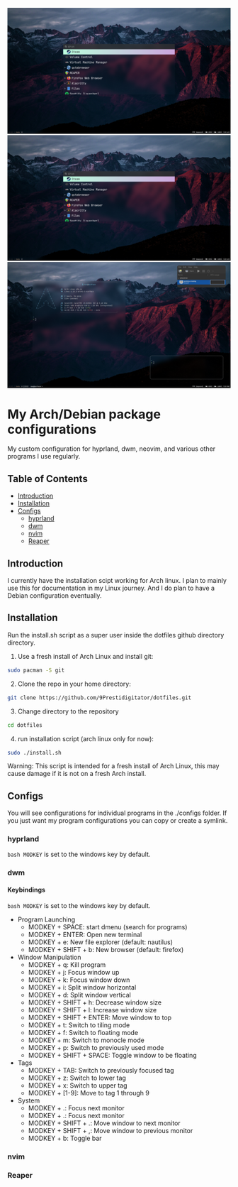 ![hyprland with rofi](imgs/readme/readme1.png)
![hyprland with rofi](imgs/readme/readme1.png)
![hyprland with rofi](imgs/readme/readme2.png)

# My Arch/Debian package configurations
My custom configuration for hyprland, dwm, neovim, and various other programs I use regularly.

## Table of Contents
- [Introduction](#introduction)
- [Installation](#installation)
- [Configs](#configs)
    - [hyprland](#hyprland)
    - [dwm](#dwm)
    - [nvim](#neovim)
    - [Reaper](#reaper)

## Introduction
I currently have the installation scipt working for Arch linux. I plan to mainly use this for documentation in my Linux journey. And I do plan to have a Debian configuration eventually.

## Installation
Run the install.sh script as a super user inside the dotfiles github directory directory.
1. Use a fresh install of Arch Linux and install git:
```bash
sudo pacman -S git
```
2. Clone the repo in your home directory:
```bash
git clone https://github.com/9Prestidigitator/dotfiles.git
```
3. Change directory to the repository
```bash
cd dotfiles
```
4. run installation script (arch linux only for now):
```bash
sudo ./install.sh
```
Warning: This script is intended for a fresh install of Arch Linux, this may cause damage if it is not on a fresh Arch install.

## Configs
You will see configurations for individual programs in the ./configs folder. If you just want my program configurations you can copy or create a symlink.

### hyprland
```bash MODKEY``` is set to the windows key by default.

### dwm

#### Keybindings
```bash MODKEY``` is set to the windows key by default.
- Program Launching
    - MODKEY + SPACE: start dmenu (search for programs)
    - MODKEY + ENTER: Open new terminal
    - MODKEY + e: New file explorer (default: nautilus)
    - MODKEY + SHIFT + b: New browser (default: firefox)
- Window Manipulation
    - MODKEY + q: Kill program
    - MODKEY + j: Focus window up
    - MODKEY + k: Focus window down
    - MODKEY + i: Split window horizontal
    - MODKEY + d: Split window vertical
    - MODKEY + SHIFT + h: Decrease window size
    - MODKEY + SHIFT + l: Increase window size
    - MODKEY + SHIFT + ENTER: Move window to top
    - MODKEY + t: Switch to tiling mode
    - MODKEY + f: Switch to floating mode
    - MODKEY + m: Switch to monocle mode
    - MODKEY + p: Switch to previously used mode
    - MODKEY + SHIFT + SPACE: Toggle window to be floating 
- Tags
    - MODKEY + TAB: Switch to previously focused tag
    - MODKEY + z: Switch to lower tag
    - MODKEY + x: Switch to upper tag
    - MODKEY + [1-9]: Move to tag 1 through 9
- System
    - MODKEY + .: Focus next monitor 
    - MODKEY + .: Focus next monitor 
    - MODKEY + SHIFT + .: Move window to next monitor 
    - MODKEY + SHIFT + ,: Move window to previous monitor 
    - MODKEY + b: Toggle bar

### nvim

### Reaper
